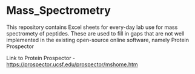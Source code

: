 # Mass_Spectrometry

This repository contains Excel sheets for every-day lab use for mass spectromety of peptides. These are used to fill in gaps that are not well implemented in the existing open-source online software, namely Protein Prospector

Link to Protein Prospector - https://prospector.ucsf.edu/prospector/mshome.htm
